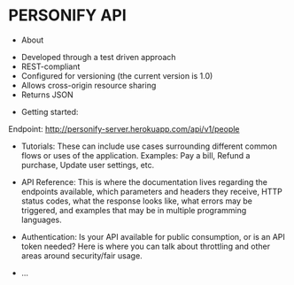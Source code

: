 # PERSONIFY API

* About

- Developed through a test driven approach
- REST-compliant
- Configured for versioning (the current version is 1.0)
- Allows cross-origin resource sharing
- Returns JSON


* Getting started:

Endpoint: http://personify-server.herokuapp.com/api/v1/people 

* Tutorials: These can include use cases surrounding different common flows or uses of the application. Examples: Pay a bill, Refund a purchase, Update user settings, etc.

* API Reference: This is where the documentation lives regarding the endpoints available, which parameters and headers they receive, HTTP status codes, what the response looks like, what errors may be triggered, and examples that may be in multiple programming languages.

* Authentication: Is your API available for public consumption, or is an API token needed? Here is where you can talk about throttling and other areas around security/fair usage.

* ...
